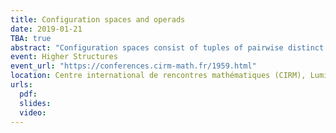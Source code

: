 ```yaml
---
title: Configuration spaces and operads
date: 2019-01-21
TBA: true
abstract: "Configuration spaces consist of tuples of pairwise distinct points in a given space. Studying the homotopy type of configuration spaces of manifolds is a classical problem in algebraic topology. In this talk, I will explain how to use the theory of operads - more precisely, Kontsevich's proof of the formality of the little disks operads - to obtain results on the real homotopy type of configuration spaces of simply connected closed smooth manifolds. I will also talk about generalizations and applications: manifolds with boundary, framed configuration spaces, factorization homology, and work in progress on complements of submanifolds."
event: Higher Structures
event_url: "https://conferences.cirm-math.fr/1959.html"
location: Centre international de rencontres mathématiques (CIRM), Luminy, France
urls:
  pdf:
  slides:
  video:
---
```


